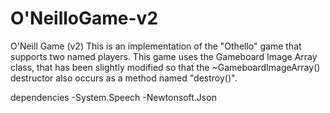 # O'NeilloGame-v2

O'Neill Game (v2)
This is an implementation of the "Othello" game that supports two named players.
This game uses the Gameboard Image Array class, that has been slightly modified so that the ~GameboardImageArray() destructor also occurs as a method named "destroy()".

dependencies
-System.Speech
-Newtonsoft.Json